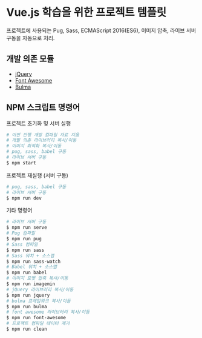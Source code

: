 # Vue.js 학습을 위한 프로젝트 템플릿

프로젝트에 사용되는 Pug, Sass, ECMAScript 2016(ES6), 이미지 압축, 라이브 서버 구동을 자동으로 처리.

## 개발 의존 모듈

- [jQuery](https://jquery.com/)
- [Font Awesome](http://fontawesome.io/)
- [Bulma](http://bulma.io/)

## NPM 스크립트 명령어

프로젝트 초기화 및 서버 실행

```sh
# 이전 진행 개발 컴파일 자료 지움
# 개발 의존 라이브러리 복사/이동
# 이미지 최적화 복사/이동
# pug, sass, babel 구동
# 라이브 서버 구동
$ npm start
```

프로젝트 재실행 (서버 구동)

```sh
# pug, sass, babel 구동
# 라이브 서버 구동
$ npm run dev
```

기타 명령어

```sh
# 라이브 서버 구동
$ npm run serve
# Pug 컴파일
$ npm run pug
# Sass 컴파일
$ npm run sass
# Sass 워치 + 소스맵
$ npm run sass-watch
# Babel 워치 + 소스맵
$ npm run babel
# 이미지 포멧 압축 복사/이동
$ npm run imagemin
# jQuery 라이브러리 복사/이동
$ npm run jquery
# bulma 프레임워크 복사/이동
$ npm run bulma
# font awesome 라이브러리 복사/이동
$ npm run font-awesome
# 프로젝트 컴파일 데이터 제거
$ npm run clean
```